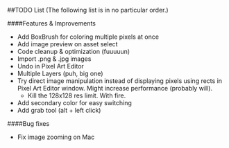 ##TODO List
(The following list is in no particular order.)

####Features & Improvements
- Add BoxBrush for coloring multiple pixels at once
- Add image preview on asset select
- Code cleanup & optimization (fuuuuun)
- Import .png & .jpg images
- Undo in Pixel Art Editor
- Multiple Layers (puh, big one)
- Try direct image manipulation instead of displaying pixels using rects in Pixel Art Editor window. Might increase performance (probably will).
	- Kill the 128x128 res limit. With fire.
- Add secondary color for easy switching
- Add grab tool (alt + left click)

####Bug fixes
- Fix image zooming on Mac